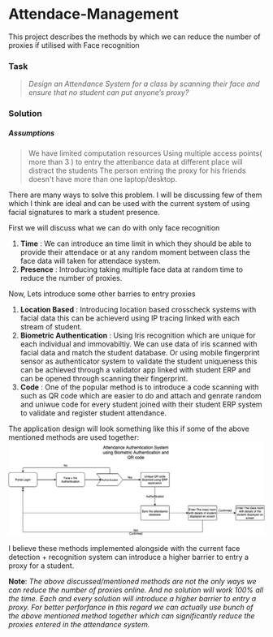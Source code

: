 # Attendace-Management
This project describes the methods by which we can reduce the number of proxies if utilised with Face recognition

### Task
> *Design an Attendance System for a class by scanning their face and ensure that no
student can put anyone’s proxy?*

### Solution

##### Assumptions
> We have limited computation resources
> Using multiple access points( more than 3 ) to entry the attenbance data at different place will distract the students
> The person entring the proxy for his friends doesn't have more than one laptop/desktop.


There are many ways to solve this problem. I will be discussing few of them which I think are ideal and can be used with the current system of using facial signatures to mark a student presence.

First we will discuss what we can do with only face recognition

1. **Time** : We can introduce an time limit in which they should be able to provide their attendace or at any random moment between class the face data will taken for attendace system. 
2. **Presence** : Introducing taking multiple face data at random time to reduce the number of proxies.


Now, Lets introduce some other barries to entry proxies

1. **Location Based** : Introducing location based crosscheck systems with facial data this can be achieverd using IP tracing linked with each stream of student.
2. **Biometric Authentication** : Using Iris recognition which are unique for each individual and immovabiltiy. We can use data of iris scanned with facial data and match the student database. Or using mobile fingerprint sensor as authenticator system to validate the student uniqueness this can be achieved through a validator app linked with student ERP and can be opened through scanning their fingerprint. 
3. **Code** : One of the popular method is to introduce a code scanning with such as QR code which are easier to do and attach and genrate random and uniwue code for every student joined with their student ERP system to validate and register student attendance.

The application design will look something like this if some of the above mentioned methods are used together:
![Attendace System Design](/images/Attendace_System.png)

I believe these methods implemented alongside with the current face detection + recognition system can introduce a higher barrier to entry a proxy for a student.

**Note**: _The above discussed/mentioned methods are not the only ways we can reduce the number of proxies online. And no solution will work 100% all the time. Each and every solution will introduce a higher barrier to entry a proxy. For better perforfance in this regard we can actually use bunch of the above mentioned method together which can significantly reduce the proxies entered in the attendance system._ 
